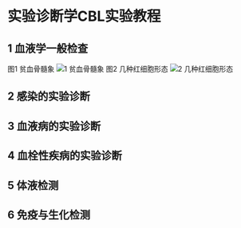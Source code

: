 # 实验诊断学CBL实验教程
## 1 血液学一般检查
图1 贫血骨髓象
![1 贫血骨髓象](http://pic.baike.soso.com/p/20130704/20130704145950-863815810.jpg)
图2 几种红细胞形态
![2 几种红细胞形态](http://slidesplayer.com/11509148/62/images/13/%E6%AD%A3%E5%B8%B8%E7%BA%A2%E7%BB%86%E8%83%9E%E7%9A%84%E5%BD%A2%E6%80%81+%E4%BD%8E%E5%80%8D%E9%95%9C%E4%B8%8B%E7%BC%BA%E9%93%81%E6%80%A7%E8%B4%AB%E8%A1%80%E7%9A%84%E7%BA%A2%E7%BB%86%E8%83%9E%E5%BD%A2%E6%80%81+%E9%AB%98%E5%80%8D%E9%95%9C%E4%B8%8B%E7%BC%BA%E9%93%81%E6%80%A7%E8%B4%AB%E8%A1%80%E7%9A%84%E7%BA%A2%E7%BB%86%E8%83%9E%E5%BD%A2%E6%80%81.jpg)
## 2 感染的实验诊断

## 3 血液病的实验诊断

## 4 血栓性疾病的实验诊断

## 5 体液检测

## 6 免疫与生化检测
